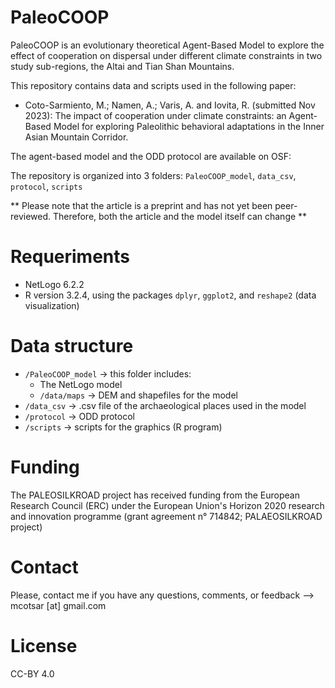 # PaleoCOOP

PaleoCOOP is an evolutionary theoretical Agent-Based Model to explore the effect of cooperation on dispersal under different climate constraints in two study sub-regions, the Altai and Tian Shan Mountains. 

This repository contains data and scripts used in the following paper:

* Coto-Sarmiento, M.; Namen, A.; Varis, A. and Iovita, R. (submitted Nov 2023): The impact of cooperation under climate constraints: an Agent-Based Model for exploring Paleolithic behavioral adaptations in the Inner Asian Mountain Corridor. 


The agent-based model and the ODD protocol are available on OSF: 

The repository is organized into 3 folders: `PaleoCOOP_model`, `data_csv`, `protocol`, `scripts`

** Please note that the article is a preprint and has not yet been peer-reviewed. Therefore, both the article and the model itself can change **

# Requeriments

* NetLogo 6.2.2
* R version 3.2.4, using the packages `dplyr`, `ggplot2`, and `reshape2` (data visualization)

# Data structure

* `/PaleoCOOP_model` -> this folder includes:
   * The NetLogo model
   * `/data/maps` -> DEM and shapefiles for the model
* `/data_csv` -> .csv file of the archaeological places used in the model
* `/protocol` -> ODD protocol
* `/scripts` -> scripts for the graphics (R program)


# Funding
The PALEOSILKROAD project has received funding from the European Research Council (ERC) under the European Union's Horizon 2020 research and innovation programme (grant agreement n° 714842; PALAEOSILKROAD project)

# Contact

Please, contact me if you have any questions, comments, or feedback --> mcotsar [at] gmail.com

# License
CC-BY 4.0
